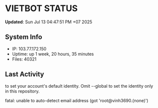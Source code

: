 # VIETBOT STATUS
**Updated**: Sun Jul 13 04:47:51 PM +07 2025

## System Info
- IP: 103.77.172.150
- Uptime: up 1 week, 20 hours, 35 minutes
- Files: 40321

## Last Activity

to set your account's default identity.
Omit --global to set the identity only in this repository.

fatal: unable to auto-detect email address (got 'root@vinh3690.(none)')
